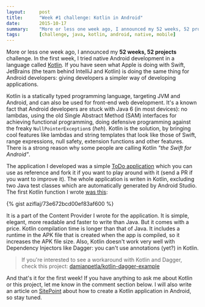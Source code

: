 ```yaml
---
layout:     post
title:      "Week #1 challenge: Kotlin in Android"
date:       2015-10-17
summary:    "More or less one week ago, I announced my 52 weeks, 52 projects challenge. In the first week, I tried native Android development in a language called Kotlin. If you have seen what Apple is doing with Swift, JetBrains (the team behind IntelliJ and Kotlin) is doing the same thing for Android developers: giving developers a simpler way of developing applications."
tags:       [challenge, java, kotlin, android, native, mobile]
---
```


More or less one week ago, I announced my **52 weeks, 52 projects** challenge. In the first week, I tried native Android development in a language called [Kotlin](http://kotlinlang.org/). If you have seen what Apple is doing with Swift, JetBrains (the team behind IntelliJ and Kotlin) is doing the same thing for Android developers: giving developers a simpler way of developing applications.

Kotlin is a statically typed programming language, targeting JVM and Android, and can also be used for front-end web development. It's a known fact that Android developers are stuck with Java 6 (in most devices): no lambdas, using the old Single Abstract Method (SAM) interfaces for achieving functional programming, doing defensive programming against the freaky `NullPointerException`s (_heh_). Kotlin is the solution, by bringing cool features like lambdas and string templates that look like those of Swift, range expressions, null safety, extension functions and other features. There is a strong reason why some people are calling Kotlin _"the Swift for Android"_.

The application I developed was a simple [ToDo application](https://github.com/aziflaj/ToDo-kotlin) which you can use as reference and fork it if you want to play around with it (send a PR if you want to improve it). The whole application is writen in Kotlin, excluding two Java test classes which are automatically generated by Android Studio. The first Kotlin function I wrote [was this](https://github.com/aziflaj/ToDo-kotlin/blob/master/app/src/main/java/com/aziflaj/todo/data/TaskProvider.kt#L17-L25):

{% gist aziflaj/73e672bcd00ef83af600 %}
 
It is a part of the Content Provider I wrote for the application. It is simple, elegant, more readable and faster to write than Java. But it comes with a price. Kotlin compilation time is longer than that of Java. It includes a runtime in the APK file that is created when the app is compiled, so it increases the APK file size. Also, Kotlin doesn't work very well with Dependency Injectors like Dagger: you can't use annotations (yet?) in Kotlin. 

> If you're interested to see a workaround with Kotlin and Dagger, check this project: [damianpetla/kotlin-dagger-example](https://github.com/damianpetla/kotlin-dagger-example)

And that's it for the first week! If you have anything to ask me about Kotlin or this project, let me know in the comment section below. I will also write an article on [SitePoint](http://www.sitepoint.com/) about how to create a Kotlin application in Android, so stay tuned.
